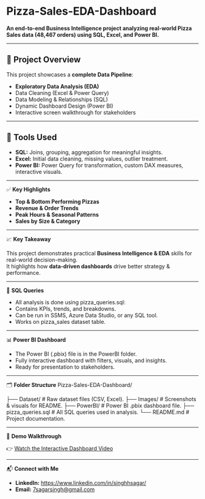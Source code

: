 # Pizza-Sales-EDA-Dashboard

**An end-to-end Business Intelligence project analyzing real-world Pizza Sales data (48,467 orders) using SQL, Excel, and Power BI.**

---

## 📌 **Project Overview**

This project showcases a **complete Data Pipeline**:
- **Exploratory Data Analysis (EDA)**
- Data Cleaning (Excel & Power Query)
- Data Modeling & Relationships (SQL)
- Dynamic Dashboard Design (Power BI)
- Interactive screen walkthrough for stakeholders

---

## 🔧 **Tools Used**

- **SQL:** Joins, grouping, aggregation for meaningful insights.
- **Excel:** Initial data cleaning, missing values, outlier treatment.
- **Power BI:** Power Query for transformation, custom DAX measures, interactive visuals.

---

 ✅ **Key Highlights**

- **Top & Bottom Performing Pizzas**
- **Revenue & Order Trends**
- **Peak Hours & Seasonal Patterns**
- **Sales by Size & Category**

---

 📈 **Key Takeaway**

This project demonstrates practical **Business Intelligence & EDA** skills for real-world decision-making.  
It highlights how **data-driven dashboards** drive better strategy & performance.

---
📜 **SQL Queries**
+ All analysis is done using pizza_queries.sql:
+ Contains KPIs, trends, and breakdowns.
+ Can be run in SSMS, Azure Data Studio, or any SQL tool.
+ Works on pizza_sales dataset table.

---
📊 **Power BI Dashboard**
+ The Power BI (.pbix) file is in the PowerBI folder.
+ Fully interactive dashboard with filters, visuals, and insights.
+ Ready for presentation to stakeholders.

---
🗂️ **Folder Structure**
Pizza-Sales-EDA-Dashboard/

├── Dataset/           # Raw dataset files (CSV, Excel).
├── Images/            # Screenshots & visuals for README.
├── PowerBI/           # Power BI .pbix dashboard file.
├── pizza_queries.sql  # All SQL queries used in analysis.
└── README.md          # Project documentation.

---

🎥 **Demo Walkthrough**

👉 [Watch the Interactive Dashboard Video](https://www.linkedin.com/posts/singhhsagar_datascience-eda-sql-activity-7345820463257767939-Fjcc?utm_source=share&utm_medium=member_desktop)

---


📬 **Connect with Me**

- **LinkedIn:** https://www.linkedin.com/in/singhhsagar/
- **Email:** 7sagarsingh@gmail.com

